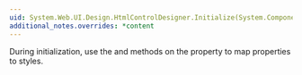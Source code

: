 ```yaml
---
uid: System.Web.UI.Design.HtmlControlDesigner.Initialize(System.ComponentModel.IComponent)
additional_notes.overrides: *content
---
```


<p>During initialization, use the <xref href="System.Web.UI.Design.IControlDesignerTag.SetAttribute(System.String,System.String)"></xref> and <xref href="System.Web.UI.Design.IControlDesignerTag.GetAttribute(System.String)"></xref> methods on the <xref href="System.Web.UI.Design.ControlDesigner.Tag"></xref> property to map properties to styles.</p>


